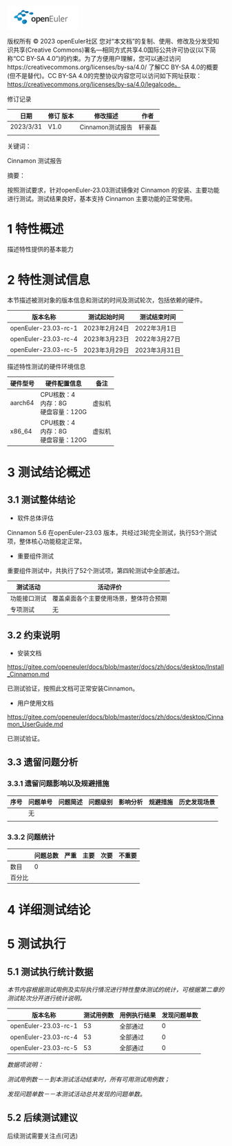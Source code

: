 ![avatar](../../images/openEuler.png)


版权所有 © 2023  openEuler社区
 您对“本文档”的复制、使用、修改及分发受知识共享(Creative Commons)署名—相同方式共享4.0国际公共许可协议(以下简称“CC BY-SA 4.0”)的约束。为了方便用户理解，您可以通过访问https://creativecommons.org/licenses/by-sa/4.0/ 了解CC BY-SA 4.0的概要 (但不是替代)。CC BY-SA 4.0的完整协议内容您可以访问如下网址获取：https://creativecommons.org/licenses/by-sa/4.0/legalcode。

修订记录

| 日期      | 修订   版本 | 修改描述         | 作者   |
| --------- | ----------- | ---------------- | ------ |
| 2023/3/31 | V1.0        | Cinnamon测试报告 | 轩豪磊 |
|           |             |                  |        |

关键词： 

Cinnamon 测试报告

摘要：

按照测试要求，针对openEuler-23.03测试镜像对 Cinnamon 的安装、主要功能进行测试。测试结果良好，基本支持 Cinnamon 主要功能的正常使用。




# 1     特性概述

描述特性提供的基本能力

# 2     特性测试信息

本节描述被测对象的版本信息和测试的时间及测试轮次，包括依赖的硬件。

| 版本名称             | 测试起始时间  | 测试结束时间  |
| -------------------- | ------------- | ------------- |
| openEuler-23.03-rc-1 | 2023年2月24日 | 2022年3月1日  |
| openEuler-23.03-rc-4 | 2023年3月23日 | 2022年3月27日 |
| openEuler-23.03-rc-5 | 2023年3月29日 | 2023年3月31日 |

描述特性测试的硬件环境信息

| 硬件型号 | 硬件配置信息                             | 备注   |
| -------- | ---------------------------------------- | ------ |
| aarch64  | CPU核数：4<br>内存：8G<br>硬盘容量：120G | 虚拟机 |
| x86_64   | CPU核数：4<br>内存：8G<br>硬盘容量：120G | 虚拟机 |

# 3     测试结论概述

## 3.1   测试整体结论

* 软件总体评估

Cinnamon 5.6 在openEuler-23.03 版本，共经过3轮完全测试，执行53个测试项，整体核心功能稳定正常。

- 重要组件测试

重要组件测试中，共执行了52个测试项，第四轮测试中全部通过。

| 测试活动     | 活动评价                               |
| ------------ | -------------------------------------- |
| 功能接口测试 | 覆盖桌面各个主要使用场景，整体符合预期 |
| 专项测试     | 无                                     |

## 3.2   约束说明

- 安装文档

https://gitee.com/openeuler/docs/blob/master/docs/zh/docs/desktop/Install_Cinnamon.md

已测试验证，按照此文档可正常安装Cinnamon。

- 用户使用文档

https://gitee.com/openeuler/docs/blob/master/docs/zh/docs/desktop/Cinnamon_UserGuide.md

已测试验证。

## 3.3   遗留问题分析

### 3.3.1 遗留问题影响以及规避措施

| 序号 | 问题单号 | 问题简述 | 问题级别 | 影响分析 | 规避措施 | 历史发现场景 |
| --- | ------- | ------ | ------- | ------- | ------- | ---------- |
|     | 无 |        |         |         |         |            |
|     |         |        |         |         |         |            |

### 3.3.2 问题统计

|        | 问题总数 | 严重 | 主要 | 次要 | 不重要 |
| ------ | -------- | ---- | ---- | ---- | ------ |
| 数目   | 0        |      |      |      |        |
| 百分比 |          |      |      |      |        |

# 4 详细测试结论

# 5     测试执行

## 5.1   测试执行统计数据

*本节内容根据测试用例及实际执行情况进行特性整体测试的统计，可根据第二章的测试轮次分开进行统计说明。*

| 版本名称             | 测试用例数 | 用例执行结果 | 发现问题单数 |
| -------------------- | ---------- | ------------ | ------------ |
| openEuler-23.03-rc-1 | 53         | 全部通过     | 0            |
| openEuler-23.03-rc-4 | 53         | 全部通过     | 0            |
| openEuler-23.03-rc-5 | 53         | 全部通过     | 0            |

*数据项说明：*

*测试用例数－－到本测试活动结束时，所有可用测试用例数；*

*发现问题单数－－本测试活动总共发现的问题单数。*

## 5.2   后续测试建议

后续测试需要关注点(可选)

 



 

 